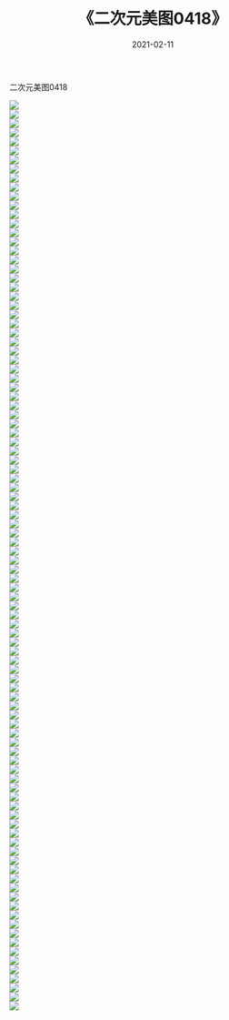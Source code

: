 ﻿---
layout: post
title:  《二次元美图0418》
date:   2021-02-11
img: http://imgx.orgx.ga/二次元/2021/二次元美图0418/000.jpg
categories: [美女, 清纯, 唯美]
---

二次元美图0418

 ![](http://imgx.orgx.ga/二次元/2021/二次元美图0418/001.jpg) <br>![](http://imgx.orgx.ga/二次元/2021/二次元美图0418/002.jpg) <br>![](http://imgx.orgx.ga/二次元/2021/二次元美图0418/003.jpg) <br>![](http://imgx.orgx.ga/二次元/2021/二次元美图0418/004.jpg) <br>![](http://imgx.orgx.ga/二次元/2021/二次元美图0418/005.jpg) <br>![](http://imgx.orgx.ga/二次元/2021/二次元美图0418/006.jpg) <br>![](http://imgx.orgx.ga/二次元/2021/二次元美图0418/007.jpg) <br>![](http://imgx.orgx.ga/二次元/2021/二次元美图0418/008.jpg) <br>![](http://imgx.orgx.ga/二次元/2021/二次元美图0418/009.jpg) <br>![](http://imgx.orgx.ga/二次元/2021/二次元美图0418/010.jpg) <br>![](http://imgx.orgx.ga/二次元/2021/二次元美图0418/011.jpg) <br>![](http://imgx.orgx.ga/二次元/2021/二次元美图0418/012.jpg) <br>![](http://imgx.orgx.ga/二次元/2021/二次元美图0418/013.jpg) <br>![](http://imgx.orgx.ga/二次元/2021/二次元美图0418/014.jpg) <br>![](http://imgx.orgx.ga/二次元/2021/二次元美图0418/015.jpg) <br>![](http://imgx.orgx.ga/二次元/2021/二次元美图0418/016.jpg) <br>![](http://imgx.orgx.ga/二次元/2021/二次元美图0418/017.jpg) <br>![](http://imgx.orgx.ga/二次元/2021/二次元美图0418/018.jpg) <br>![](http://imgx.orgx.ga/二次元/2021/二次元美图0418/019.jpg) <br>![](http://imgx.orgx.ga/二次元/2021/二次元美图0418/020.jpg) <br>![](http://imgx.orgx.ga/二次元/2021/二次元美图0418/021.jpg) <br>![](http://imgx.orgx.ga/二次元/2021/二次元美图0418/022.jpg) <br>![](http://imgx.orgx.ga/二次元/2021/二次元美图0418/023.jpg) <br>![](http://imgx.orgx.ga/二次元/2021/二次元美图0418/024.jpg) <br>![](http://imgx.orgx.ga/二次元/2021/二次元美图0418/025.jpg) <br>![](http://imgx.orgx.ga/二次元/2021/二次元美图0418/026.jpg) <br>![](http://imgx.orgx.ga/二次元/2021/二次元美图0418/027.jpg) <br>![](http://imgx.orgx.ga/二次元/2021/二次元美图0418/028.jpg) <br>![](http://imgx.orgx.ga/二次元/2021/二次元美图0418/029.jpg) <br>![](http://imgx.orgx.ga/二次元/2021/二次元美图0418/030.jpg) <br>![](http://imgx.orgx.ga/二次元/2021/二次元美图0418/031.jpg) <br>![](http://imgx.orgx.ga/二次元/2021/二次元美图0418/032.jpg) <br>![](http://imgx.orgx.ga/二次元/2021/二次元美图0418/033.jpg) <br>![](http://imgx.orgx.ga/二次元/2021/二次元美图0418/034.jpg) <br>![](http://imgx.orgx.ga/二次元/2021/二次元美图0418/035.jpg) <br>![](http://imgx.orgx.ga/二次元/2021/二次元美图0418/036.jpg) <br>![](http://imgx.orgx.ga/二次元/2021/二次元美图0418/037.jpg) <br>![](http://imgx.orgx.ga/二次元/2021/二次元美图0418/038.jpg) <br>![](http://imgx.orgx.ga/二次元/2021/二次元美图0418/039.jpg) <br>![](http://imgx.orgx.ga/二次元/2021/二次元美图0418/040.jpg) <br>![](http://imgx.orgx.ga/二次元/2021/二次元美图0418/041.jpg) <br>![](http://imgx.orgx.ga/二次元/2021/二次元美图0418/042.jpg) <br>![](http://imgx.orgx.ga/二次元/2021/二次元美图0418/043.jpg) <br>![](http://imgx.orgx.ga/二次元/2021/二次元美图0418/044.jpg) <br>![](http://imgx.orgx.ga/二次元/2021/二次元美图0418/045.jpg) <br>![](http://imgx.orgx.ga/二次元/2021/二次元美图0418/046.jpg) <br>![](http://imgx.orgx.ga/二次元/2021/二次元美图0418/047.jpg) <br>![](http://imgx.orgx.ga/二次元/2021/二次元美图0418/048.jpg) <br>![](http://imgx.orgx.ga/二次元/2021/二次元美图0418/049.jpg) <br>![](http://imgx.orgx.ga/二次元/2021/二次元美图0418/050.jpg) <br>![](http://imgx.orgx.ga/二次元/2021/二次元美图0418/051.jpg) <br>![](http://imgx.orgx.ga/二次元/2021/二次元美图0418/052.jpg) <br>![](http://imgx.orgx.ga/二次元/2021/二次元美图0418/053.jpg) <br>![](http://imgx.orgx.ga/二次元/2021/二次元美图0418/054.jpg) <br>![](http://imgx.orgx.ga/二次元/2021/二次元美图0418/055.jpg) <br>![](http://imgx.orgx.ga/二次元/2021/二次元美图0418/056.jpg) <br>![](http://imgx.orgx.ga/二次元/2021/二次元美图0418/057.jpg) <br>![](http://imgx.orgx.ga/二次元/2021/二次元美图0418/058.jpg) <br>![](http://imgx.orgx.ga/二次元/2021/二次元美图0418/059.jpg) <br>![](http://imgx.orgx.ga/二次元/2021/二次元美图0418/060.jpg) <br>![](http://imgx.orgx.ga/二次元/2021/二次元美图0418/061.jpg) <br>![](http://imgx.orgx.ga/二次元/2021/二次元美图0418/062.jpg) <br>![](http://imgx.orgx.ga/二次元/2021/二次元美图0418/063.jpg) <br>![](http://imgx.orgx.ga/二次元/2021/二次元美图0418/064.jpg) <br>![](http://imgx.orgx.ga/二次元/2021/二次元美图0418/065.jpg) <br>![](http://imgx.orgx.ga/二次元/2021/二次元美图0418/066.jpg) <br>![](http://imgx.orgx.ga/二次元/2021/二次元美图0418/067.jpg) <br>![](http://imgx.orgx.ga/二次元/2021/二次元美图0418/068.jpg) <br>![](http://imgx.orgx.ga/二次元/2021/二次元美图0418/069.jpg) <br>![](http://imgx.orgx.ga/二次元/2021/二次元美图0418/070.jpg) <br>![](http://imgx.orgx.ga/二次元/2021/二次元美图0418/071.jpg) <br>![](http://imgx.orgx.ga/二次元/2021/二次元美图0418/072.jpg) <br>![](http://imgx.orgx.ga/二次元/2021/二次元美图0418/073.jpg) <br>![](http://imgx.orgx.ga/二次元/2021/二次元美图0418/074.jpg) <br>![](http://imgx.orgx.ga/二次元/2021/二次元美图0418/075.jpg) <br>![](http://imgx.orgx.ga/二次元/2021/二次元美图0418/076.jpg) <br>![](http://imgx.orgx.ga/二次元/2021/二次元美图0418/077.jpg) <br>![](http://imgx.orgx.ga/二次元/2021/二次元美图0418/078.jpg) <br>![](http://imgx.orgx.ga/二次元/2021/二次元美图0418/079.jpg) <br>![](http://imgx.orgx.ga/二次元/2021/二次元美图0418/080.jpg) <br>![](http://imgx.orgx.ga/二次元/2021/二次元美图0418/081.jpg) <br>![](http://imgx.orgx.ga/二次元/2021/二次元美图0418/082.jpg) <br>![](http://imgx.orgx.ga/二次元/2021/二次元美图0418/083.jpg) <br>![](http://imgx.orgx.ga/二次元/2021/二次元美图0418/084.jpg) <br>![](http://imgx.orgx.ga/二次元/2021/二次元美图0418/085.jpg) <br>![](http://imgx.orgx.ga/二次元/2021/二次元美图0418/086.jpg) <br>![](http://imgx.orgx.ga/二次元/2021/二次元美图0418/087.jpg) <br>![](http://imgx.orgx.ga/二次元/2021/二次元美图0418/088.jpg) <br>![](http://imgx.orgx.ga/二次元/2021/二次元美图0418/089.jpg) <br>![](http://imgx.orgx.ga/二次元/2021/二次元美图0418/090.jpg) <br>![](http://imgx.orgx.ga/二次元/2021/二次元美图0418/091.jpg) <br>![](http://imgx.orgx.ga/二次元/2021/二次元美图0418/092.jpg) <br>![](http://imgx.orgx.ga/二次元/2021/二次元美图0418/093.jpg) <br>![](http://imgx.orgx.ga/二次元/2021/二次元美图0418/094.jpg) <br>![](http://imgx.orgx.ga/二次元/2021/二次元美图0418/095.jpg) <br>![](http://imgx.orgx.ga/二次元/2021/二次元美图0418/096.jpg) <br>![](http://imgx.orgx.ga/二次元/2021/二次元美图0418/097.jpg) <br>![](http://imgx.orgx.ga/二次元/2021/二次元美图0418/098.jpg) <br>![](http://imgx.orgx.ga/二次元/2021/二次元美图0418/099.jpg) <br>![](http://imgx.orgx.ga/二次元/2021/二次元美图0418/100.jpg) <br>